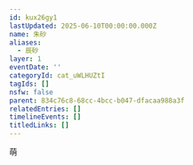 ```yaml
---
id: kux26gy1
lastUpdated: 2025-06-10T00:00:00.000Z
name: 朱砂
aliases:
  - 辰砂
layer: 1
eventDate: ''
categoryId: cat_uWLHUZtI
tagIds: []
nsfw: false
parent: 834c76c8-68cc-4bcc-b047-dfacaa988a3f
relatedEntries: []
timelineEvents: []
titledLinks: []
---
```

萌
